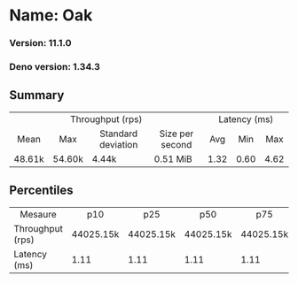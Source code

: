 # Name: Oak 
  
  ### Version: 11.1.0
  ### Deno version: 1.34.3

## Summary
<table>
<tr>
    <td align="center" colspan="4">Throughput (rps)</td>
    <td align="center" colspan="3">Latency (ms)</td>
</tr>
<tr>
    <td align="center">Mean</td>
    <td align="center">Max</td>
    <td align="center">Standard deviation</td>
    <td align="center">Size per second</td>
    <td align="center">Avg</td>
    <td align="center">Min</td>
    <td align="center">Max</td>
</tr>
<tr>
    <td>48.61k</td>
    <td>54.60k</td>
    <td>4.44k</td>
    <td>0.51 MiB</td>
    <td>1.32</td>
    <td>0.60</td>
    <td>4.62</td>
</tr>
</table>

## Percentiles

<table>
<tr>
  <td align="center">Mesaure</td>
  <td align="center">p10</td>
  <td align="center">p25</td>
  <td align="center">p50</td>
  <td align="center">p75</td>
  <td align="center">p90</td>
  <td align="center">p95</td>
  <td align="center">p99</td>
</tr>
<tr>
  <td>Throughput (rps)</td>
  <td>44025.15k</td>
  <td>44025.15k</td>
  <td>44025.15k</td>
  <td>44025.15k</td>
  <td>52527.47k</td>
  <td>52919.10k</td>
  <td>54600.02k</td>
</tr>
<tr>
  <td>Latency (ms)</td>
  <td>1.11</td>
  <td>1.11</td>
  <td>1.11</td>
  <td>1.11</td>
  <td>1.71</td>
  <td>1.85</td>
  <td>2.33</td>
</tr>
</table>
